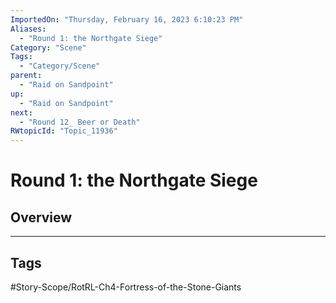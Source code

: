 ```yaml
---
ImportedOn: "Thursday, February 16, 2023 6:10:23 PM"
Aliases:
  - "Round 1: the Northgate Siege"
Category: "Scene"
Tags:
  - "Category/Scene"
parent:
  - "Raid on Sandpoint"
up:
  - "Raid on Sandpoint"
next:
  - "Round 12_ Beer or Death"
RWtopicId: "Topic_11936"
---
```

# Round 1: the Northgate Siege
## Overview

---
## Tags
#Story-Scope/RotRL-Ch4-Fortress-of-the-Stone-Giants

